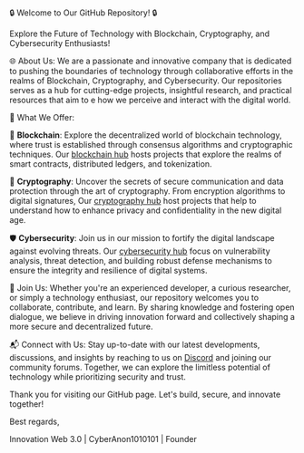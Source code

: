 🔒 Welcome to Our GitHub Repository! 🔒

Explore the Future of Technology with Blockchain, Cryptography, and Cybersecurity Enthusiasts!

🌐 About Us:
We are a passionate and innovative company that is dedicated to pushing the boundaries 
of technology through collaborative efforts in the realms of Blockchain, Cryptography, and Cybersecurity. Our repositories serves as a hub 
for cutting-edge projects, insightful research, and practical resources that aim to e how we perceive and interact with 
the digital world.

🔗 What We Offer:

🔐 **Blockchain**: Explore the decentralized world of blockchain technology, where trust is established through consensus algorithms and cryptographic techniques. Our [blockchain hub](https://github.com/Innovation-Web-3-0-Blockchain) hosts projects that explore the realms of smart contracts, distributed ledgers, and tokenization.

🔑 **Cryptography**: Uncover the secrets of secure communication and data protection through the art of cryptography. From encryption algorithms to digital signatures, Our [cryptography hub](https://github.com/Innovation-Web-3-0-Cryptography) host projects that help to understand how to enhance privacy and confidentiality in the new digital age.

🛡️ **Cybersecurity**: Join us in our mission to fortify the digital landscape against evolving threats. Our [cybersecurity hub](https://github.com/Innovation-Web-3-0-Cybersecurity) focus on vulnerability analysis, threat detection, and building robust defense mechanisms to ensure the integrity and resilience of digital systems.

🤝 Join Us:
Whether you're an experienced developer, a curious researcher, or simply a technology enthusiast, our repository welcomes you to collaborate, contribute, and learn. By sharing knowledge and fostering open dialogue, we believe in driving innovation forward and collectively shaping a more secure and decentralized future.

📬 Connect with Us:
Stay up-to-date with our latest developments, discussions, and insights by reaching to us on [Discord](https://discord.gg/3US7BJC82V) and joining our community forums. Together, we can explore the limitless potential of technology while prioritizing security and trust.

Thank you for visiting our GitHub page. Let's build, secure, and innovate together!

Best regards,

Innovation Web 3.0 | CyberAnon1010101 | Founder


